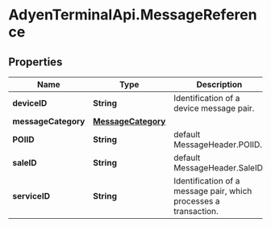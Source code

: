 # AdyenTerminalApi.MessageReference

## Properties

Name | Type | Description | Notes
------------ | ------------- | ------------- | -------------
**deviceID** | **String** | Identification of a device message pair. | [optional] 
**messageCategory** | [**MessageCategory**](MessageCategory.md) |  | [optional] 
**POIID** | **String** | default MessageHeader.POIID. | [optional] 
**saleID** | **String** | default MessageHeader.SaleID. | [optional] 
**serviceID** | **String** | Identification of a message pair, which processes a transaction. | [optional] 


